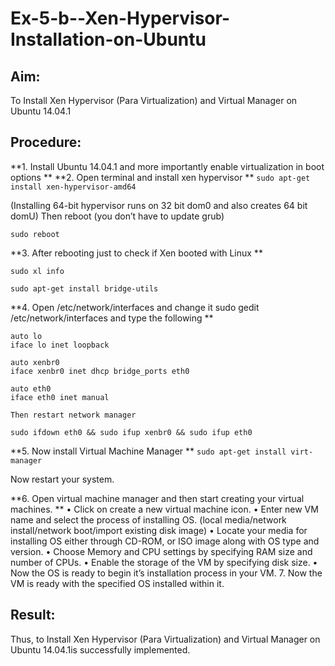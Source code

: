 # Ex-5-b--Xen-Hypervisor-Installation-on-Ubuntu

## Aim:

To Install Xen Hypervisor (Para Virtualization) and Virtual Manager on Ubuntu 14.04.1

## Procedure:

**1.	Install Ubuntu 14.04.1 and more importantly enable virtualization in boot options
**
**2.	Open terminal and install xen hypervisor
**
```sudo apt-get install xen-hypervisor-amd64```

(Installing 64-bit hypervisor runs on 32 bit dom0 and also creates 64 bit domU) Then reboot (you don’t have to update grub)

```sudo reboot```

**3.	After rebooting just to check if Xen booted with Linux
**
```
sudo xl info

sudo apt-get install bridge-utils
```

**4.	Open /etc/network/interfaces and change it sudo gedit /etc/network/interfaces and type the following
**
```
auto lo
iface lo inet loopback

auto xenbr0
iface xenbr0 inet dhcp bridge_ports eth0

auto eth0
iface eth0 inet manual

Then restart network manager

sudo ifdown eth0 && sudo ifup xenbr0 && sudo ifup eth0
```

**5.	Now install Virtual Machine Manager
**
```sudo apt-get install virt-manager```
 
Now restart your system.

**6.	Open virtual machine manager and then start creating your virtual machines.
**
•	Click on create a new virtual machine icon.
•	Enter new VM name and select the process of installing OS.
(local media/network install/network boot/import existing disk image)
•	Locate your media for installing OS either through CD-ROM, or ISO image along with OS type and version.
•	Choose Memory and CPU settings by specifying RAM size and number of CPUs.
•	Enable the storage of the VM by specifying disk size.
•	Now the OS is ready to begin it’s installation process in your VM.
7.	Now the VM is ready with the specified OS installed within it.









## Result:
Thus, to Install Xen Hypervisor (Para Virtualization) and Virtual Manager on Ubuntu 14.04.1is successfully implemented.
